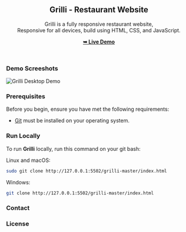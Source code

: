 <div align="center">
  

  <br />
  <br />

  <h2 align="center">Grilli - Restaurant Website</h2>

  Grilli is a fully responsive restaurant website, <br />Responsive for all devices, build using HTML, CSS, and JavaScript.

  <a href="http://127.0.0.1:5502/grilli-master/index.html"><strong>➥ Live Demo</strong></a>

</div>

<br />

### Demo Screeshots

![Grilli Desktop Demo](./readme-images/desktop.png "Desktop Demo")

### Prerequisites

Before you begin, ensure you have met the following requirements:

* [Git](https://git-scm.com/downloads "Download Git") must be installed on your operating system.

### Run Locally

To run **Grilli** locally, run this command on your git bash:

Linux and macOS:

```bash
sudo git clone http://127.0.0.1:5502/grilli-master/index.html
```

Windows:

```bash
git clone http://127.0.0.1:5502/grilli-master/index.html
```

### Contact


### License

